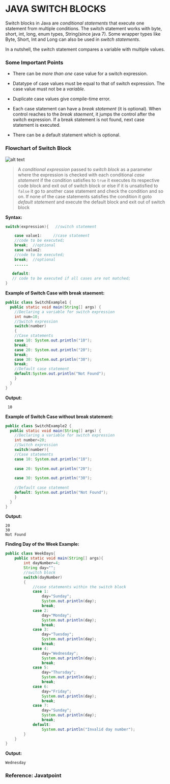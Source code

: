 #  **JAVA SWITCH BLOCKS**
Switch blocks in Java are *conditional statements* that execute one statement from multiple conditions. The switch statement works with byte, short, int, long, enum types, String(since java 7). Some wrapper types like Byte, Short, Int and Long can also be used in *switch statements*.

In a nutshell, the switch statement compares a variable with multiple values.

### **Some Important Points** 

* There can be *more than one* case value for a switch expression.

* Datatype of case values must be equal to that of switch expression. The case value must not be a *variable*.

* Duplicate case values give compile-time error.

* Each case statement can have a *break statement* (it is optional). When control reaches to the *break staement*, it jumps the control after the switch expression. If a break statement is not found, next case statement is executed.

* There can be a default statement which is optional.

### **Flowchart of Switch Block**  

 ![alt text](https://iq.opengenus.org/content/images/2019/06/switchcase-1.png)     

>A _conditional expression_ passed to _switch block_ as a parameter where the expression is checked with each conditional _case statement_ if the condition satisfies to `true` it executes its respective code block and exit out of switch block or else if it is unsatisfied to `false` it go to another case statement and check the condition and so on. If none of the case statements satisfies the condition it goto _default statement_ and execute the default block and exit out of switch block

**Syntax:**
```java
switch(expression){   //switch statement

    case value1:     //case statement
    //code to be executed;    
    break;  //optional  
    case value2:    
    //code to be executed;    
    break;  //optional  
    ......    
    
   default:     
   // code to be executed if all cases are not matched;  
}
```

**Example of Switch Case with break staement:**    
```java
public class SwitchExample1 {  
  public static void main(String[] args) {  
    //Declaring a variable for switch expression  
    int num=10;  
    //Switch expression  
    switch(number)
    {  
    //Case statements  
    case 10: System.out.println("10");  
    break;  
    case 20: System.out.println("20");  
    break;  
    case 30: System.out.println("30");  
    break;  
    //Default case statement  
    default:System.out.println("Not Found");  
    }  
  }  
}  
```
**Output:**
```
 10
 ```

**Example of Switch Case without break statement:**

```java
public class SwitchExample2 {  
  public static void main(String[] args) {  
    //Declaring a variable for switch expression  
    int number=20;  
    //Switch expression  
    switch(number){  
    //Case statements  
    case 10: System.out.println("10");  
  
    case 20: System.out.println("20");  
   
    case 30: System.out.println("30");  
      
    //Default case statement  
    default: System.out.println("Not Found");  
    }  
  }  
}  
```
**Output:**  
``` 
20  
30  
Not Found
```

**Finding Day of the Week Example:**
```java
public class WeekDays{
    public static void main(String[] args){
        int dayNumber=4;
        String day="";
        //switch block
        switch(dayNumber)
        {
            //case statements within the switch block
            case 1:
                day="Sunday";
                System.out.println(day);
                break;
            case 2:
                day="Monday";
                System.out.println(day);
                break;
            case 3: 
                day="Tuesday";
                System.out.println(day);
                break;
            case 4: 
                day="Wednesday";
                System.out.println(day);
                break;
            case 5: 
                day="Thursday";
                System.out.println(day);
                break;
            case 6: 
                day="Friday";
                System.out.println(day);
                break;
            case 7: 
                day="Sunday";
                System.out.println(day);
                break;
            default:
                System.out.println("Invalid day number");
        }
    }
}
```
**Output:**  
```
Wednesday
```
### **Reference:** Javatpoint
